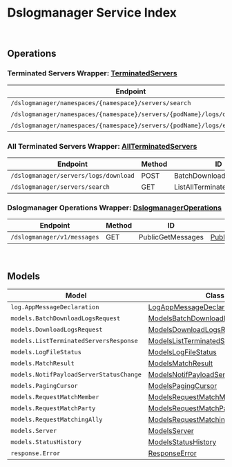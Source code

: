 # Dslogmanager Service Index

&nbsp;  

## Operations

### Terminated Servers Wrapper:  [TerminatedServers](../src/main/java/net/accelbyte/sdk/api/dslogmanager/wrappers/TerminatedServers.java)
| Endpoint | Method | ID | Class | Example |
|---|---|---|---|---|
| `/dslogmanager/namespaces/{namespace}/servers/search` | GET | ListTerminatedServers | [ListTerminatedServers](../src/main/java/net/accelbyte/sdk/api/dslogmanager/operations/terminated_servers/ListTerminatedServers.java) | [ListTerminatedServers](../samples/cli/src/main/java/net/accelbyte/sdk/cli/api/dslogmanager/terminated_servers/ListTerminatedServers.java) |
| `/dslogmanager/namespaces/{namespace}/servers/{podName}/logs/download` | GET | DownloadServerLogs | [DownloadServerLogs](../src/main/java/net/accelbyte/sdk/api/dslogmanager/operations/terminated_servers/DownloadServerLogs.java) | [DownloadServerLogs](../samples/cli/src/main/java/net/accelbyte/sdk/cli/api/dslogmanager/terminated_servers/DownloadServerLogs.java) |
| `/dslogmanager/namespaces/{namespace}/servers/{podName}/logs/exists` | GET | CheckServerLogs | [CheckServerLogs](../src/main/java/net/accelbyte/sdk/api/dslogmanager/operations/terminated_servers/CheckServerLogs.java) | [CheckServerLogs](../samples/cli/src/main/java/net/accelbyte/sdk/cli/api/dslogmanager/terminated_servers/CheckServerLogs.java) |

### All Terminated Servers Wrapper:  [AllTerminatedServers](../src/main/java/net/accelbyte/sdk/api/dslogmanager/wrappers/AllTerminatedServers.java)
| Endpoint | Method | ID | Class | Example |
|---|---|---|---|---|
| `/dslogmanager/servers/logs/download` | POST | BatchDownloadServerLogs | [BatchDownloadServerLogs](../src/main/java/net/accelbyte/sdk/api/dslogmanager/operations/all_terminated_servers/BatchDownloadServerLogs.java) | [BatchDownloadServerLogs](../samples/cli/src/main/java/net/accelbyte/sdk/cli/api/dslogmanager/all_terminated_servers/BatchDownloadServerLogs.java) |
| `/dslogmanager/servers/search` | GET | ListAllTerminatedServers | [ListAllTerminatedServers](../src/main/java/net/accelbyte/sdk/api/dslogmanager/operations/all_terminated_servers/ListAllTerminatedServers.java) | [ListAllTerminatedServers](../samples/cli/src/main/java/net/accelbyte/sdk/cli/api/dslogmanager/all_terminated_servers/ListAllTerminatedServers.java) |

### Dslogmanager Operations Wrapper:  [DslogmanagerOperations](../src/main/java/net/accelbyte/sdk/api/dslogmanager/wrappers/DslogmanagerOperations.java)
| Endpoint | Method | ID | Class | Example |
|---|---|---|---|---|
| `/dslogmanager/v1/messages` | GET | PublicGetMessages | [PublicGetMessages](../src/main/java/net/accelbyte/sdk/api/dslogmanager/operations/dslogmanager_operations/PublicGetMessages.java) | [PublicGetMessages](../samples/cli/src/main/java/net/accelbyte/sdk/cli/api/dslogmanager/dslogmanager_operations/PublicGetMessages.java) |


&nbsp;  

## Models

| Model | Class |
|---|---|
| `log.AppMessageDeclaration` | [LogAppMessageDeclaration](../src/main/java/net/accelbyte/sdk/api/dslogmanager/models/LogAppMessageDeclaration.java) |
| `models.BatchDownloadLogsRequest` | [ModelsBatchDownloadLogsRequest](../src/main/java/net/accelbyte/sdk/api/dslogmanager/models/ModelsBatchDownloadLogsRequest.java) |
| `models.DownloadLogsRequest` | [ModelsDownloadLogsRequest](../src/main/java/net/accelbyte/sdk/api/dslogmanager/models/ModelsDownloadLogsRequest.java) |
| `models.ListTerminatedServersResponse` | [ModelsListTerminatedServersResponse](../src/main/java/net/accelbyte/sdk/api/dslogmanager/models/ModelsListTerminatedServersResponse.java) |
| `models.LogFileStatus` | [ModelsLogFileStatus](../src/main/java/net/accelbyte/sdk/api/dslogmanager/models/ModelsLogFileStatus.java) |
| `models.MatchResult` | [ModelsMatchResult](../src/main/java/net/accelbyte/sdk/api/dslogmanager/models/ModelsMatchResult.java) |
| `models.NotifPayloadServerStatusChange` | [ModelsNotifPayloadServerStatusChange](../src/main/java/net/accelbyte/sdk/api/dslogmanager/models/ModelsNotifPayloadServerStatusChange.java) |
| `models.PagingCursor` | [ModelsPagingCursor](../src/main/java/net/accelbyte/sdk/api/dslogmanager/models/ModelsPagingCursor.java) |
| `models.RequestMatchMember` | [ModelsRequestMatchMember](../src/main/java/net/accelbyte/sdk/api/dslogmanager/models/ModelsRequestMatchMember.java) |
| `models.RequestMatchParty` | [ModelsRequestMatchParty](../src/main/java/net/accelbyte/sdk/api/dslogmanager/models/ModelsRequestMatchParty.java) |
| `models.RequestMatchingAlly` | [ModelsRequestMatchingAlly](../src/main/java/net/accelbyte/sdk/api/dslogmanager/models/ModelsRequestMatchingAlly.java) |
| `models.Server` | [ModelsServer](../src/main/java/net/accelbyte/sdk/api/dslogmanager/models/ModelsServer.java) |
| `models.StatusHistory` | [ModelsStatusHistory](../src/main/java/net/accelbyte/sdk/api/dslogmanager/models/ModelsStatusHistory.java) |
| `response.Error` | [ResponseError](../src/main/java/net/accelbyte/sdk/api/dslogmanager/models/ResponseError.java) |

